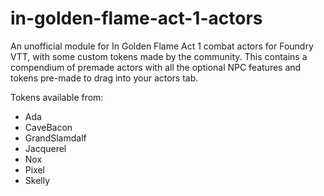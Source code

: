 # in-golden-flame-act-1-actors
An unofficial module for In Golden Flame Act 1 combat actors for Foundry VTT, with some custom tokens made by the community.  This contains a compendium of premade actors with all the optional NPC features and tokens pre-made to drag into your actors tab.

Tokens available from:
- Ada
- CaveBacon
- GrandSlamdalf
- Jacquerel
- Nox
- Pixel
- Skelly
